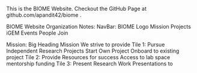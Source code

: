 This is the BIOME Website. Checkout the GitHub Page at github.com/apandit42/biome .

BIOME Website Organization Notes:
NavBar:
  BIOME Logo
  Mission
  Projects
  iGEM
  Events
  People
  Join

Mission:
  Big Heading Mission
  We strive to provide
  Tile 1:
    Pursue Independent Research Projects
      Start Own Project
      Onboard to existing project
  Tile 2:
    Provide Resources for success
      Access to lab space
      mentorship
      funding
  Tile 3:
    Present Research Work
      Presentations to

